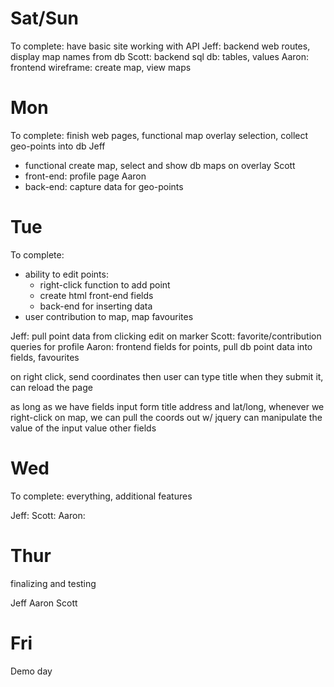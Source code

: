 # Sat/Sun
To complete: have basic site working with API
Jeff: backend web routes, display map names from db
Scott: backend sql db: tables, values
Aaron: frontend wireframe: create map, view maps

# Mon
To complete: finish web pages, functional map overlay selection, collect geo-points into db
Jeff
- functional create map, select and show db maps on overlay
Scott
- front-end: profile page
Aaron
- back-end: capture data for geo-points

# Tue
To complete: 
- ability to edit points:
  - right-click function to add point
  - create html front-end fields
  - back-end for inserting data
- user contribution to map, map favourites

Jeff: pull point data from clicking edit on marker
Scott: favorite/contribution queries for profile
Aaron: frontend fields for points, pull db point data into fields, favourites


on right click, send coordinates
then user can type title
when they submit it, can reload the page

as long as we have fields input form
title address and lat/long,
whenever we right-click on map, we can pull the coords out w/ jquery
can manipulate the value of the input value
other fields





# Wed
To complete: everything, additional features

Jeff: 
Scott: 
Aaron: 


# Thur
finalizing and testing

Jeff
Aaron
Scott

# Fri
Demo day




